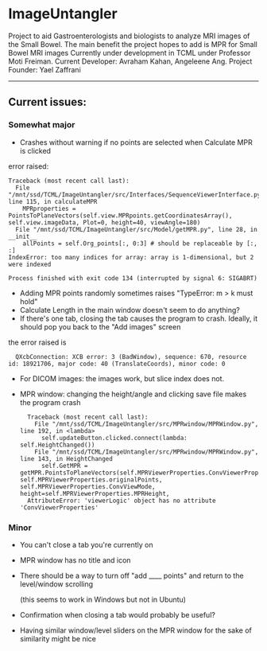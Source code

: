 # ImageUntangler
Project to aid Gastroenterologists and biologists to analyze MRI images of the Small Bowel.
The main benefit the project hopes to add is MPR for Small Bowel MRI images
Currently under development in TCML under Professor Moti Freiman. Current Developer: Avraham Kahan, Angeleene Ang. Project Founder: Yael Zaffrani

----

## Current issues:

### Somewhat major

* Crashes without warning if no points are selected when Calculate MPR is clicked
  
error raised:

    Traceback (most recent call last):
      File "/mnt/ssd/TCML/ImageUntangler/src/Interfaces/SequenceViewerInterface.py", line 115, in calculateMPR
        MPRproperties = PointsToPlaneVectors(self.view.MPRpoints.getCoordinatesArray(), self.view.imageData, Plot=0, height=40, viewAngle=180)
      File "/mnt/ssd/TCML/ImageUntangler/src/Model/getMPR.py", line 28, in __init__
        allPoints = self.Org_points[:, 0:3] # should be replaceable by [:, :]
    IndexError: too many indices for array: array is 1-dimensional, but 2 were indexed
    
    Process finished with exit code 134 (interrupted by signal 6: SIGABRT)

* Adding MPR points randomly sometimes raises "TypeError: m > k must hold"
* Calculate Length in the main window doesn't seem to do anything?
* If there's one tab, closing the tab causes the program to crash. Ideally, it should pop you back to the "Add images" screen

the error raised is 
  
      QXcbConnection: XCB error: 3 (BadWindow), sequence: 670, resource id: 18921706, major code: 40 (TranslateCoords), minor code: 0

* For DICOM images: the images work, but slice index does not.

* MPR window: changing the height/angle and clicking save file makes the program crash

        Traceback (most recent call last):
          File "/mnt/ssd/TCML/ImageUntangler/src/MPRwindow/MPRWindow.py", line 192, in <lambda>
            self.updateButton.clicked.connect(lambda: self.HeightChanged())
          File "/mnt/ssd/TCML/ImageUntangler/src/MPRwindow/MPRWindow.py", line 143, in HeightChanged
            self.GetMPR = getMPR.PointsToPlaneVectors(self.MPRViewerProperties.ConvViewerProperties, self.MPRViewerProperties.originalPoints, self.MPRViewerProperties.ConvViewMode, height=self.MPRViewerProperties.MPRHeight,
        AttributeError: 'viewerLogic' object has no attribute 'ConvViewerProperties'

### Minor

* You can't close a tab you're currently on
* MPR window has no title and icon
* There should be a way to turn off "add ____ points" and return to the level/window scrolling

  (this seems to work in Windows but not in Ubuntu)

* Confirmation when closing a tab would probably be useful?
* Having similar window/level sliders on the MPR window for the sake of similarity might be nice